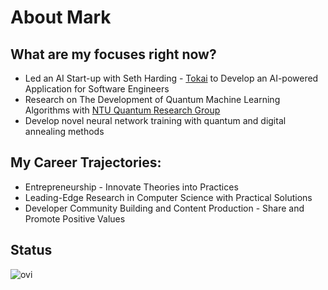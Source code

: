 # About Mark

## What are my focuses right now?
- Led an AI Start-up with Seth Harding - [Tokai](https://github.com/TokaiApp) to Develop an AI-powered Application for Software Engineers
- Research on The Development of Quantum Machine Learning Algorithms with [NTU Quantum Research Group](https://github.com/ntu-quantum-finance)
- Develop novel neural network training with quantum and digital annealing methods

## My Career Trajectories:
- Entrepreneurship - Innovate Theories into Practices 
- Leading-Edge Research in Computer Science with Practical Solutions
- Developer Community Building and Content Production - Share and Promote Positive Values

## Status
<img src="https://github-readme-stats.vercel.app/api/top-langs?username=MarkCodering&show_icons=true&locale=en&layout=compact&theme=chartreuse-dark" alt="ovi" />
